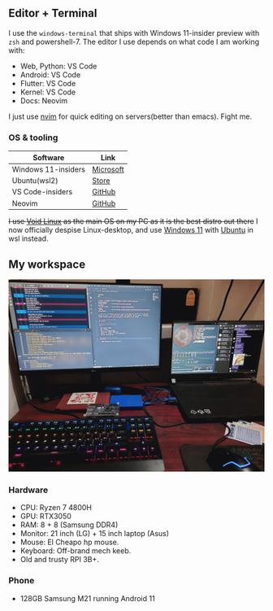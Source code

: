 <h1 style="display: none;"> USES </h1>

## Editor + Terminal

I use the `windows-terminal` that ships with Windows 11-insider preview with `zsh` and powershell-7. The editor I use depends on what code I am working with:

- Web, Python: VS Code
- Android: VS Code
- Flutter: VS Code
- Kernel: VS Code
- Docs: Neovim

I just use [nvim](https://neovim.io/) for quick editing on servers(better than emacs). Fight me.

### OS & tooling

| Software            | Link                                                                            |
| ------------------- | ------------------------------------------------------------------------------- |
| Windows 11-insiders | [Microsoft](https://insider.windows.com/en-us/insidewindows11)                  |
| Ubuntu(wsl2)        | [Store](https://www.microsoft.com/p/ubuntu/9pdxgncfsczv)                        |
| VS Code-insiders    | [GitHub](https://github.com/microsoft/vscode)                                   |
| Neovim              | [GitHub](https://github.com/Dark-Matter7232/ArtixDots/tree/master/.config/nvim) |

~~I use [Void Linux](https://voidlinux.org/) as the main OS on my PC as it is the best distro out there~~ I now officially despise Linux-desktop, and use [Windows 11](https://insider.windows.com/en-us/insidewindows11) with [Ubuntu](https://www.microsoft.com/p/ubuntu/9pdxgncfsczv) in wsl instead.

## My workspace

![](./img/workspace.jpg)

### Hardware

- CPU: Ryzen 7 4800H
- GPU: RTX3050
- RAM: 8 + 8 (Samsung DDR4)
- Monitor: 21 inch (LG) + 15 inch laptop (Asus)
- Mouse: El Cheapo hp mouse.
- Keyboard: Off-brand mech keeb.
- Old and trusty RPI 3B+.

### Phone

- 128GB Samsung M21 running Android 11
